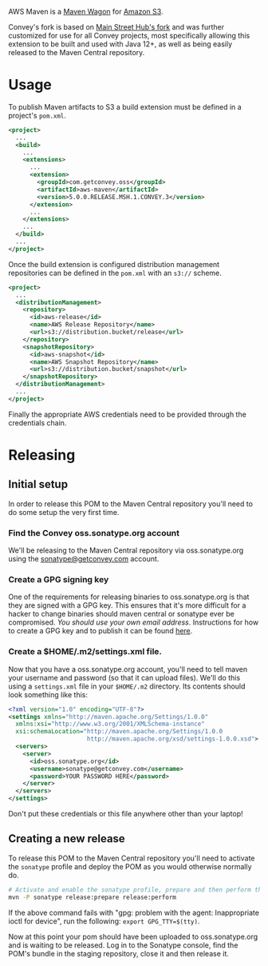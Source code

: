 AWS Maven is a [Maven Wagon][wagon] for [Amazon S3][s3].

Convey's fork is based on [Main Street Hub's fork](https://github.com/mainstreethub/aws-maven) and was further customized for use for all Convey projects, most specifically allowing this extension to be built and used with Java 12+, as well as being easily released to the Maven Central repository.

[wagon]: http://maven.apache.org/wagon/
[s3]: http://aws.amazon.com/s3/

# Usage
To publish Maven artifacts to S3 a build extension must be defined in a project's `pom.xml`.

```xml
<project>
  ...
  <build>
    ...
    <extensions>
      ...
      <extension>
        <groupId>com.getconvey.oss</groupId>
        <artifactId>aws-maven</artifactId>
        <version>5.0.0.RELEASE.MSH.1.CONVEY.3</version>
      </extension>
      ...
    </extensions>
    ...
  </build>
  ...
</project>
```

Once the build extension is configured distribution management repositories can be defined in the `pom.xml` with an `s3://` scheme.
```xml
<project>
  ...
  <distributionManagement>
    <repository>
      <id>aws-release</id>
      <name>AWS Release Repository</name>
      <url>s3://distribution.bucket/release</url>
    </repository>
    <snapshotRepository>
      <id>aws-snapshot</id>
      <name>AWS Snapshot Repository</name>
      <url>s3://distribution.bucket/snapshot</url>
    </snapshotRepository>
  </distributionManagement>
  ...
</project>
```

Finally the appropriate AWS credentials need to be provided through the credentials chain.

# Releasing

## Initial setup
In order to release this POM to the Maven Central repository you'll need to do some setup
the very first time.

### Find the Convey oss.sonatype.org account
We'll be releasing to the Maven Central repository via oss.sonatype.org using the 
sonatype@getconvey.com account.

### Create a GPG signing key
One of the requirements for releasing binaries to oss.sonatype.org is that
they are signed with a GPG key.  This ensures that it's more difficult for
a hacker to change binaries should maven central or sonatype ever be
compromised. *You should use your own email address*. Instructions for how 
to create a GPG key and to publish it can be found 
[here](http://central.sonatype.org/pages/working-with-pgp-signatures.html).

### Create a $HOME/.m2/settings.xml file.
Now that you have a oss.sonatype.org account, you'll need to tell maven
your username and password (so that it can upload files).  We'll do this
using a `settings.xml` file in your `$HOME/.m2` directory.  Its contents
should look something like this:

```xml
<?xml version="1.0" encoding="UTF-8"?>
<settings xmlns="http://maven.apache.org/Settings/1.0.0"
  xmlns:xsi="http://www.w3.org/2001/XMLSchema-instance"
  xsi:schemaLocation="http://maven.apache.org/Settings/1.0.0
                      http://maven.apache.org/xsd/settings-1.0.0.xsd">
  <servers>
    <server>
      <id>oss.sonatype.org</id>
      <username>sonatype@getconvey.com</username>
      <password>YOUR PASSWORD HERE</password>
    </server>
  </servers>
</settings>
```

Don't put these credentials or this file anywhere other than your laptop!

## Creating a new release

To release this POM to the Maven Central repository you'll need to activate
the `sonatype` profile and deploy the POM as you would otherwise normally
do.

```bash
# Activate and enable the sonatype profile, prepare and then perform the release.
mvn -P sonatype release:prepare release:perform
```

If the above command fails with "gpg: problem with the agent: Inappropriate
ioctl for device", run the following: `export GPG_TTY=$(tty)`.

Now at this point your pom should have been uploaded to oss.sonatype.org and
is waiting to be released. Log in to the Sonatype console, find the POM's bundle
in the staging repository, close it and then release it.
